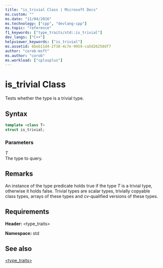 ```yaml
---
title: "is_trivial Class | Microsoft Docs"
ms.custom: ""
ms.date: "11/04/2016"
ms.technology: ["cpp", "devlang-cpp"]
ms.topic: "reference"
f1_keywords: ["type_traits/std::is_trivial"]
dev_langs: ["C++"]
helpviewer_keywords: ["is_trivial"]
ms.assetid: 6beb11d4-2f38-4c7e-9959-ca5d26250df7
author: "corob-msft"
ms.author: "corob"
ms.workload: ["cplusplus"]
---
```

# is_trivial Class

Tests whether the type is a trivial type.

## Syntax

```cpp
template <class T>
struct is_trivial;
```

### Parameters

*T*<br/>
The type to query.

## Remarks

An instance of the type predicate holds true if the type *T* is a trivial type, otherwise it holds false. Trivial types are scalar types, trivially copyable class types, arrays of these types and cv-qualified versions of these types.

## Requirements

**Header:** \<type_traits>

**Namespace:** std

## See also

[<type_traits>](../standard-library/type-traits.md)<br/>
